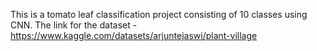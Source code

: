 


This is a tomato leaf classification project consisting of 10 classes using CNN.
The link for the dataset - https://www.kaggle.com/datasets/arjuntejaswi/plant-village
